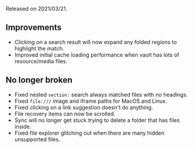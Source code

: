 Released on 2021/03/21.

## Improvements

- Clicking on a search result will now expand any folded regions to highlight the match.
- Improved initial cache loading performance when vault has lots of resource/media files.

## No longer broken

- Fixed nested `section:` search always matched files with no headings.
- Fixed `file:///` image and iframe paths for MacOS and Linux.
- Fixed clicking on a link suggestion doesn't do anything.
- File recovery items can now be scrolled.
- Sync will no longer get stuck trying to delete a folder that has files inside.
- Fixed file explorer glitching out when there are many hidden unsupported files.
